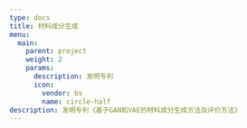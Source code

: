 ```yaml
---
type: docs
title: 材料成分生成
menu:
  main:
    parent: project
    weight: 2
    params:
      description: 发明专利
      icon:
        vendor: bs
        name: circle-half
description: 发明专利《基于GAN和VAE的材料成分生成方法及评价方法》
---
```

